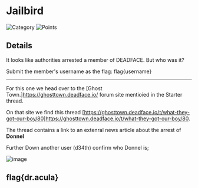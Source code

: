 #  Jailbird
![Category](http://img.shields.io/badge/Category-Bonus-orange?style=for-the-badge) ![Points](http://img.shields.io/badge/Points-20-brightgreen?style=for-the-badge)

## Details

It looks like authorities arrested a member of DEADFACE. But who was it?

Submit the member's username as the flag: flag{username}

--- 

For this one we head over to the [Ghost Town.]https://ghosttown.deadface.io/ forum site mentioied in the Starter thread.

On that site we find this thread [https://ghosttown.deadface.io/t/what-they-got-our-boy/80]https://ghosttown.deadface.io/t/what-they-got-our-boy/80.

The thread contains a link to an extenral news article about the arrest of **Donnel**



Further Down another user (d34th) confirm who Donnel is;

![image](https://user-images.githubusercontent.com/73170900/137734409-193328ed-e1da-4a2e-9a29-afd836fa5d99.png)


## flag{dr.acula}
